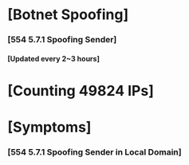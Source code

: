 # [Botnet Spoofing]
### [554 5.7.1 Spoofing Sender]
#### [Updated every 2~3 hours]

# [Counting 49824 IPs]

# [Symptoms] 
###   [554 5.7.1 Spoofing Sender in Local Domain]
